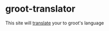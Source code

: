 # groot-translator
This site will [translate](https://talk-to-groot-translator.netlify.app/) your to groot's language
